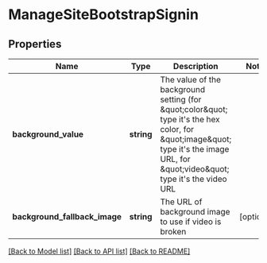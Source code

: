 # ManageSiteBootstrapSignin

## Properties
Name | Type | Description | Notes
------------ | ------------- | ------------- | -------------
**background_value** | **string** | The value of the background setting (for &amp;quot;color&amp;quot; type it&#39;s the hex color, for &amp;quot;image&amp;quot; type it&#39;s the image URL, for &amp;quot;video&amp;quot; type it&#39;s the video URL | 
**background_fallback_image** | **string** | The URL of background image to use if video is broken | [optional] 

[[Back to Model list]](../README.md#documentation-for-models) [[Back to API list]](../README.md#documentation-for-api-endpoints) [[Back to README]](../README.md)


